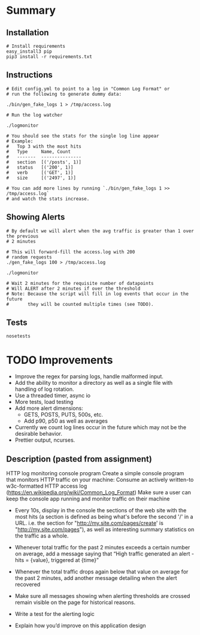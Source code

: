 # Summary

## Installation

    # Install requirements
    easy_install3 pip
    pip3 install -r requirements.txt


## Instructions

    # Edit config.yml to point to a log in "Common Log Format" or
    # run the following to generate dummy data:

    ./bin/gen_fake_logs 1 > /tmp/access.log

    # Run the log watcher

    ./logmonitor

    # You should see the stats for the single log line appear
    # Example:
    #   Top 3 with the most hits
    #   Type     Name, Count
    #   -------  ---------------
    #   section  [('/posts', 1)]
    #   status   [('200', 1)]
    #   verb     [('GET', 1)]
    #   size     [('2497', 1)]

    # You can add more lines by running `./bin/gen_fake_logs 1 >> /tmp/access.log`
    # and watch the stats increase.

## Showing Alerts

    # By default we will alert when the avg traffic is greater than 1 over the previous
    # 2 minutes

    # This will forward-fill the access.log with 200
    # random requests
    ./gen_fake_logs 100 > /tmp/access.log

    ./logmonitor

    # Wait 2 minutes for the requisite number of datapoints
    # Will ALERT after 2 minutes if over the threshold
    # Note: Because the script will fill in log events that occur in the future
    #       they will be counted multiple times (see TODO).

## Tests

    nosetests

# TODO Improvements

* Improve the regex for parsing logs, handle malformed input.
* Add the ability to monitor a directory as well as a single file with handling of log rotation.
* Use a threaded timer, async io
* More tests, load testing
* Add more alert dimensions:
    * GETS, POSTS, PUTS, 500s, etc.
    * Add p90, p50 as well as averages
* Currently we count log lines occur in the future which may not be the desirable behavior.
* Prettier output, ncurses.

## Description (pasted from assignment)

HTTP log monitoring console program
Create a simple console program that monitors HTTP traffic on your machine:
Consume an actively written-to w3c-formatted HTTP access log (https://en.wikipedia.org/wiki/Common_Log_Format)
Make sure a user can keep the console app running and monitor traffic on their machine

* Every 10s, display in the console the sections of the web site with the most hits (a section is defined as being what's before the second '/' in a URL. i.e. the section for "http://my.site.com/pages/create' is "http://my.site.com/pages"), as well as interesting summary statistics on the traffic as a whole.

* Whenever total traffic for the past 2 minutes exceeds a certain number on average, add a message saying that “High traffic generated an alert - hits = {value}, triggered at {time}”
* Whenever the total traffic drops again below that value on average for the past 2 minutes, add another message detailing when the alert recovered
* Make sure all messages showing when alerting thresholds are crossed remain visible on the page for historical reasons.
* Write a test for the alerting logic
* Explain how you’d improve on this application design
